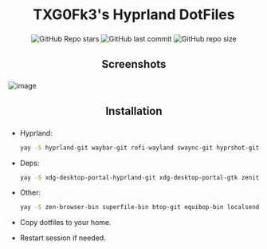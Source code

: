 <div align="center">
    <h1> TXG0Fk3's Hyprland DotFiles </h1>
    <h3></h3>
</div>

<div align="center">

![GitHub Repo stars](https://img.shields.io/github/stars/TXG0Fk3/Hyprland-Dots?style=for-the-badge&color=ff94bc)
![GitHub last commit](https://img.shields.io/github/last-commit/TXG0Fk3/Hyprland-Dots?style=for-the-badge&color=ff94bc)
![GitHub repo size](https://img.shields.io/github/repo-size/TXG0Fk3/Hyprland-Dots?style=for-the-badge&color=ff94bc)
<br/>
</div>


<div align="center">
    <h2>Screenshots</h2>
    <h3></h3>
</div>

![image](https://github.com/user-attachments/assets/9ef53215-d04e-47b8-8eb5-a7fceab94341)


<div align="center">
    <h2>Installation</h2>
    <h3></h3>
</div>

- Hyprland:
    ```bash
    yay -S hyprland-git waybar-git rofi-wayland swaync-git hyprshot-git hyprpicker-git hyprlock-git swww catppuccin-cursors-mocha papirus-icon-theme
    ```

- Deps:
    ```bash
    yay -S xdg-desktop-portal-hyprland-git xdg-desktop-portal-gtk zenity polkit-gnome ttf-jetbrains-mono ttf-jetbrains-mono-nerd noto-fonts noto-fonts-cjk noto-fonts-emoji pavucontrol nwg-look
    ```

- Other:
    ```bash
    yay -S zen-browser-bin superfile-bin btop-git equibop-bin localsend-bin kitty loupe mpv
    ```

- Copy dotfiles to your home.
- Restart session if needed.
